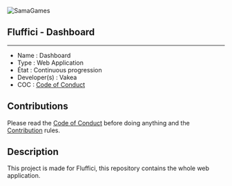 ![SamaGames](https://cdn.discordapp.com/attachments/1085403957519728744/1197610110328000544/favicon.png "SamaGames logo")

## Fluffici - Dashboard

------------------------------------

- Name : Dashboard
- Type : Web Application
- État : Continuous progression
- Developer(s) : Vakea
- COC : [Code of Conduct](https://github.com/NebraskyTheWolf/www.fluffici.eu/blob/master/docs/CODE_OF_CONDUCT.md)

## Contributions

Please read the [Code of Conduct](https://github.com/NebraskyTheWolf/www.fluffici.eu/blob/master/docs/CODE_OF_CONDUCT.md) before doing anything
and the [Contribution](https://github.com/NebraskyTheWolf/www.fluffici.eu/blob/master/docs/CONTRIBUTING.md) rules.

## Description
This project is made for Fluffici, this repository contains the whole web application.
